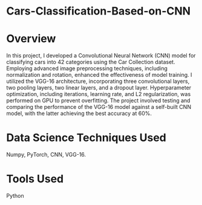 # Cars-Classification-Based-on-CNN
# Overview
In this project, I developed a Convolutional Neural Network (CNN) model for classifying cars into 42 categories using the Car Collection dataset. Employing advanced image preprocessing techniques, including normalization and rotation, enhanced the effectiveness of model training. I utilized the VGG-16 architecture, incorporating three convolutional layers, two pooling layers, two linear layers, and a dropout layer. Hyperparameter optimization, including iterations, learning rate, and L2 regularization, was performed on GPU to prevent overfitting. The project involved testing and comparing the performance of the VGG-16 model against a self-built CNN model, with the latter achieving the best accuracy at 60%.
# Data Science Techniques Used
Numpy, PyTorch, CNN, VGG-16.
# Tools Used
Python
